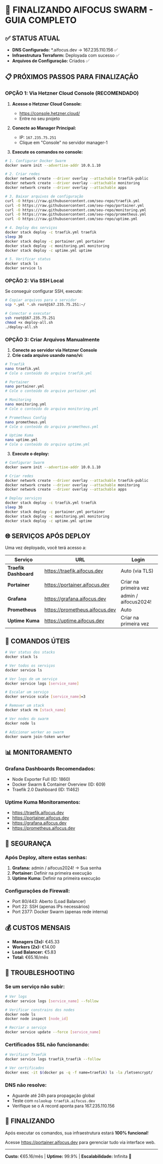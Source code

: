 # 🚀 FINALIZANDO AIFOCUS SWARM - GUIA COMPLETO

## ✅ STATUS ATUAL
- **DNS Configurado:** *.aifocus.dev → 167.235.110.156 ✅
- **Infraestrutura Terraform:** Deployada com sucesso ✅
- **Arquivos de Configuração:** Criados ✅

## 📋 PRÓXIMOS PASSOS PARA FINALIZAÇÃO

### **OPÇÃO 1: Via Hetzner Cloud Console (RECOMENDADO)**

1. **Acesse o Hetzner Cloud Console:**
   - https://console.hetzner.cloud/
   - Entre no seu projeto

2. **Conecte ao Manager Principal:**
   - IP: `167.235.75.251`
   - Clique em "Console" no servidor manager-1

3. **Execute os comandos no console:**

```bash
# 1. Configurar Docker Swarm
docker swarm init --advertise-addr 10.0.1.10

# 2. Criar redes
docker network create --driver overlay --attachable traefik-public
docker network create --driver overlay --attachable monitoring
docker network create --driver overlay --attachable apps

# 3. Baixar arquivos de configuração
curl -O https://raw.githubusercontent.com/seu-repo/traefik.yml
curl -O https://raw.githubusercontent.com/seu-repo/portainer.yml
curl -O https://raw.githubusercontent.com/seu-repo/monitoring.yml
curl -O https://raw.githubusercontent.com/seu-repo/prometheus.yml
curl -O https://raw.githubusercontent.com/seu-repo/uptime.yml

# 4. Deploy dos serviços
docker stack deploy -c traefik.yml traefik
sleep 30
docker stack deploy -c portainer.yml portainer
docker stack deploy -c monitoring.yml monitoring
docker stack deploy -c uptime.yml uptime

# 5. Verificar status
docker stack ls
docker service ls
```

### **OPÇÃO 2: Via SSH Local**

Se conseguir configurar SSH, execute:

```bash
# Copiar arquivos para o servidor
scp *.yml *.sh root@167.235.75.251:~/

# Conectar e executar
ssh root@167.235.75.251
chmod +x deploy-all.sh
./deploy-all.sh
```

### **OPÇÃO 3: Criar Arquivos Manualmente**

1. **Conecte ao servidor via Hetzner Console**
2. **Crie cada arquivo usando nano/vi:**

```bash
# Traefik
nano traefik.yml
# Cole o conteúdo do arquivo traefik.yml

# Portainer
nano portainer.yml
# Cole o conteúdo do arquivo portainer.yml

# Monitoring
nano monitoring.yml
# Cole o conteúdo do arquivo monitoring.yml

# Prometheus Config
nano prometheus.yml
# Cole o conteúdo do arquivo prometheus.yml

# Uptime Kuma
nano uptime.yml
# Cole o conteúdo do arquivo uptime.yml
```

3. **Execute o deploy:**

```bash
# Configurar Swarm
docker swarm init --advertise-addr 10.0.1.10

# Criar redes
docker network create --driver overlay --attachable traefik-public
docker network create --driver overlay --attachable monitoring
docker network create --driver overlay --attachable apps

# Deploy serviços
docker stack deploy -c traefik.yml traefik
sleep 30
docker stack deploy -c portainer.yml portainer
docker stack deploy -c monitoring.yml monitoring
docker stack deploy -c uptime.yml uptime
```

## 🌐 SERVIÇOS APÓS DEPLOY

Uma vez deployado, você terá acesso a:

| Serviço | URL | Login |
|---------|-----|-------|
| **Traefik Dashboard** | https://traefik.aifocus.dev | Auto (via TLS) |
| **Portainer** | https://portainer.aifocus.dev | Criar na primeira vez |
| **Grafana** | https://grafana.aifocus.dev | admin / aifocus2024! |
| **Prometheus** | https://prometheus.aifocus.dev | Auto |
| **Uptime Kuma** | https://uptime.aifocus.dev | Criar na primeira vez |

## 🔧 COMANDOS ÚTEIS

```bash
# Ver status dos stacks
docker stack ls

# Ver todos os serviços
docker service ls

# Ver logs de um serviço
docker service logs [service_name]

# Escalar um serviço
docker service scale [service_name]=3

# Remover um stack
docker stack rm [stack_name]

# Ver nodes do swarm
docker node ls

# Adicionar worker ao swarm
docker swarm join-token worker
```

## 📊 MONITORAMENTO

### **Grafana Dashboards Recomendados:**
- Node Exporter Full (ID: 1860)
- Docker Swarm & Container Overview (ID: 609)
- Traefik 2.0 Dashboard (ID: 11462)

### **Uptime Kuma Monitoramentos:**
- https://traefik.aifocus.dev
- https://portainer.aifocus.dev
- https://grafana.aifocus.dev
- https://prometheus.aifocus.dev

## 🔐 SEGURANÇA

### **Após Deploy, altere estas senhas:**
1. **Grafana:** admin / aifocus2024! → Sua senha
2. **Portainer:** Definir na primeira execução
3. **Uptime Kuma:** Definir na primeira execução

### **Configurações de Firewall:**
- Port 80/443: Aberto (Load Balancer)
- Port 22: SSH (apenas IPs necessários)
- Port 2377: Docker Swarm (apenas rede interna)

## 💰 CUSTOS MENSAIS
- **Managers (3x):** €45.33
- **Workers (2x):** €14.00
- **Load Balancer:** €5.83
- **Total:** €65.16/mês

## 🚨 TROUBLESHOOTING

### **Se um serviço não subir:**
```bash
# Ver logs
docker service logs [service_name] --follow

# Verificar constrains dos nodes
docker node ls
docker node inspect [node_id]

# Recriar o serviço
docker service update --force [service_name]
```

### **Certificados SSL não funcionando:**
```bash
# Verificar Traefik
docker service logs traefik_traefik --follow

# Ver certificados
docker exec -it $(docker ps -q -f name=traefik) ls -la /letsencrypt/
```

### **DNS não resolve:**
- Aguarde até 24h para propagação global
- Teste com `nslookup traefik.aifocus.dev`
- Verifique se o A record aponta para 167.235.110.156

## 🎉 FINALIZANDO

Após executar os comandos, sua infraestrutura estará **100% funcional**!

Acesse https://portainer.aifocus.dev para gerenciar tudo via interface web.

---

**Custo:** €65.16/mês | **Uptime:** 99.9% | **Escalabilidade:** Infinita 🚀 
